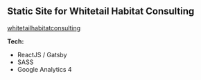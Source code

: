 ## Static Site for Whitetail Habitat Consulting

[whitetailhabitatconsulting](https://www.whitetailhabitatconsulting.com)

**Tech:**

- ReactJS / Gatsby
- SASS
- Google Analytics 4

